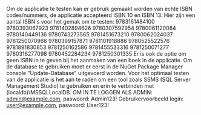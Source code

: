 Om de applicatie te testen kan er gebruik gemaakt worden van echte ISBN codes/nummers, de applicatie accepteerd ISBN 10 en ISBN 13. Hier zijn een aantal ISBN's voor het gemak om te testen: 9783161484100 9780393067923 9781402894626 9780307592954 9780061120084 9780140449136 9780743273565 9781451673210 9780062024037 9781250070966 9780399157871 9781101918886 9780525522576 9781891830853 9781250162586 9781455533316 9781250071277 9780316277098 9780452284234 9781250301335 Er is ook de optie om geen ISBN in te geven bij het aanmaken van een boek in de applicatie. Om de database te gebruiken moet er eerst in de NuGet Package Manager console "Update-Database" uitgevoerd worden. Voor het optimaal testen van de applicatie is het aan te raden om een tool zoals SSMS (SQL Server Management Studio) te gebruiken en erin te verbinden met (localdb)\MSSQLLocalDB.
OM IN TE LOGGEN ALS ADMIN: admin@example.com, paswoord: Admin123!
Gebruikervoorbeeld login: user@example.com, paswoord: User123!
